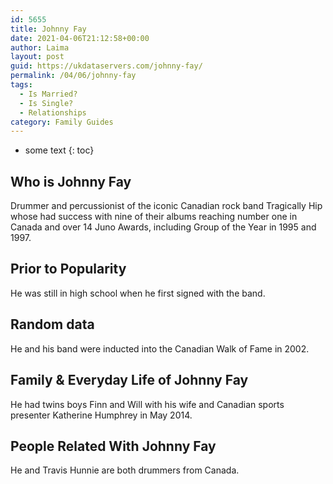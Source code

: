 ```yaml
---
id: 5655
title: Johnny Fay
date: 2021-04-06T21:12:58+00:00
author: Laima
layout: post
guid: https://ukdataservers.com/johnny-fay/
permalink: /04/06/johnny-fay
tags:
  - Is Married?
  - Is Single?
  - Relationships
category: Family Guides
---
```


* some text
{: toc}


## Who is Johnny Fay
                  
                  
                  
Drummer and percussionist of the iconic Canadian rock band Tragically Hip whose had success with nine of their albums reaching number one in Canada and over 14 Juno Awards, including Group of the Year in 1995 and 1997.
                  
              
            
              
            
                
                
                
## Prior to Popularity
                  
                  
                  
He was still in high school when he first signed with the band.
                  
              
            
              
            
                
                
                
## Random data
                  
                  
                  
He and his band were inducted into the Canadian Walk of Fame in 2002.
                  
              
            
              
            
                
                
                
## Family & Everyday Life of Johnny Fay
                  
                  
                  
He had twins boys Finn and Will with his wife and Canadian sports presenter Katherine Humphrey in May 2014.
                  
              
            
              
            
                
                
                
## People Related With Johnny Fay
                  
                  
                  
He and Travis Hunnie are both drummers from Canada.
                  
              
            
              
            
                
              
            
              
              
            
            
              
            
          
          
          